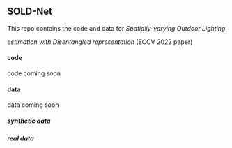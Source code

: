 ## SOLD-Net

This repo contains the code and data for *Spatially-varying Outdoor Lighting*

*estimation with Disentangled representation* (ECCV 2022 paper)

#### code

code coming soon

#### data

data coming soon

##### synthetic data

##### real data